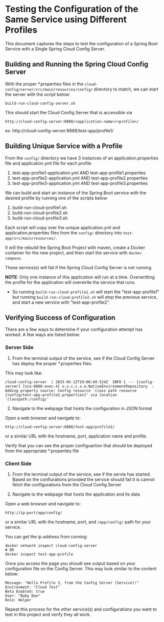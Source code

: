 # Testing the Configuration of the Same Service using Different Profiles

This document captures the steps to test the configuration of a Spring Boot Service with a Single Spring Cloud Config Server.


## Building and Running the Spring Cloud Config Server

With the proper *.properties files in the `cloud-config/server/src/main/resources/config/` directory to match, we can start the server with the script below:

    build-run-cloud-config-server.sh

This should start the Cloud Config Server that is accessible via 
    
    http://cloud-config-server:8888/<application-name>/<profile>/

ex: http://cloud-config-server:8888/test-app/profile1/


## Building Unique Service with a Profile

From the `config/` directory we have 3 instances of an application.properties file and application.yml file for each profile

1) test-app-profile1-application.yml AND test-app-profile1.properties
2) test-app-profile2-application.yml AND test-app-profile2.properties
3) test-app-profile3-application.yml AND test-app-profile3.properties

We can build and start an instance of the Spring Boot service with the desired profile by running one of the scripts below

1) build-run-cloud-profile1.sh
2) build-run-cloud-profile2.sh
3) build-run-cloud-profile3.sh

Each script will copy over the unique application.yml and application.properties files from the `config/` directory into `test-app/src/main/resources/`.

It will the rebuild the Spring Boot Project with maven, create a Docker container for the new project, and then start the service with `docker compose`.

These service(s) will fail if the Spring Cloud Config Server is not running.

**NOTE**: Only one instance of this application will run at a time. Overwritting the profile for the application will overwrite the service that runs.

- So running `build-run-cloud-profile1.sh` will start the "test-app-profile1" but running `build-run-cloud-profile2.sh` will stop the previous service, and start a new service with "test-app-profile2".

## Verifying Success of Configuration

There are a few ways to determine if your configuration attempt has worked. A few ways are listed below:

### Server Side
1) From the terminal output of the service, see if the Cloud Config Server has deploy the proper *.properties files.

This may look like:

    cloud-config-server  | 2025-05-12T19:06:49.524Z  INFO 1 --- [config-server] [nio-8888-exec-4] o.s.c.c.s.e.NativeEnvironmentRepository  : Adding property source: Config resource 'class path resource [config/test-app-profile2.properties]' via location 'classpath:/config/'  

2) Navigate to the webpage that hosts the configuration in JSON format

Open a web browser and navigate to: 

    http://cloud-config-server:8888/test-app/profile1/ 
    
or a similar URL with the hostname, port, application name and profile.

Verify that you can see the proper configuartion that should be deployed from the appropriate *.properites file

### Client Side
1) From the terminal output of the service, see if the servie has started. Based on the confiurations provided the service should fail it is cannot fetch the configurations from the Cloud Config Server

2) Navigate to the webpage that hosts the application and its data

Open a web browser and navigate to: 

    http://ip:port/app/config/ 

or a similar URL with the hostname, port, and `/app/config/` path for your service.

You can get the ip address from running:

    docker network inspect cloud-config-server
    # OR
    docker inspect test-app-profile

Once you access the page you shoudl see output based on your configuration file on the Config Server. This may look similar to the content below:

    Message: "Hello Profile 3, from the Config Server (Service)!"
    Environment: "Cloud Test"
    Beta Enabled: true
    User: "Baby Doe"
    Role: Helper


Repeat this process for the other service(s) and configurations you want to test in this project and verify they all work.

